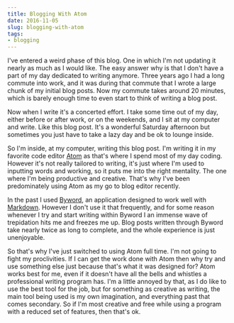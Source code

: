 ```yaml
---
title: Blogging With Atom
date: 2016-11-05
slug: blogging-with-atom
tags:
- blogging
---
```


I've entered a weird phase of this blog. One in which I'm not updating it nearly as much as I would like. The easy answer why is that I don't have a part of my day dedicated to writing anymore. Three years ago I had a long commute into work, and it was during that commute that I wrote a large chunk of my initial blog posts. Now my commute takes around 20 minutes, which is barely enough time to even start to think of writing a blog post.

Now when I write it's a concerted effort. I take some time out of my day, either before or after work, or on the weekends, and I sit at my computer and write. Like this blog post. It's a wonderful Saturday afternoon but sometimes you just have to take a lazy day and be ok to lounge inside.

So I'm inside, at my computer, writing this blog post. I'm writing it in my favorite code editor [Atom](https://atom.io/) as that's where I spend most of my day coding. However it's not really tailored to writing, it's just where I'm used to inputting words and working, so it puts me into the right mentality. The one where I'm being productive and creative. That's why I've been predominately using Atom as my go to blog editor recently.

In the past I used [Byword](https://bywordapp.com/), an application designed to work well with [Markdown](https://daringfireball.net/projects/markdown/). However I don't use it that frequently, and for some reason whenever I try and start writing within Byword I an immense wave of trepidation hits me and freezes me up. Blog posts written through Byword take nearly twice as long to complete, and the whole experience is just unenjoyable.

So that's why I've just switched to using Atom full time. I'm not going to fight my proclivities. If I can get the work done with Atom then why try and use something else just because that's what it was designed for? Atom works best for me, even if it doesn't have all the bells and whistles a professional writing program has. I'm a little annoyed by that, as I do like to use the best tool for the job, but for something as creative as writing, the main tool being used is my own imagination, and everything past that comes secondary. So if I'm most creative and free while using a program with a reduced set of features, then that's ok.
